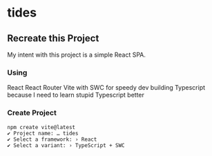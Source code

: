 # tides

## Recreate this Project

My intent with this project is a simple React SPA. 

### Using

React
React Router
Vite with SWC for speedy dev building
Typescript because I need to learn stupid Typescript better

### Create Project

```shell
npm create vite@latest
✔ Project name: … tides
✔ Select a framework: › React
✔ Select a variant: › TypeScript + SWC
```

